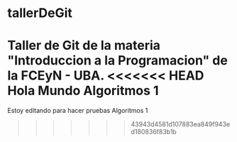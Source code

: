 # tallerDeGit

Taller de Git de la materia "Introduccion a la Programacion" de la FCEyN - UBA.
<<<<<<< HEAD
Hola Mundo Algoritmos 1
=======
Estoy editando para hacer pruebas Algoritmos 1
>>>>>>> 43943d4581d107883ea849f943ed180836f83b1b
